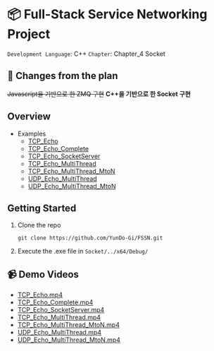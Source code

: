 # :package:  Full-Stack Service Networking Project
`Development Language`: C++
`Chapter`: Chapter_4 Socket

## :construction: **Changes from the plan**
~~Javascript을 기반으로 한 ZMQ 구현~~
**C++을 기반으로 한 Socket 구현**

## Overview

- Examples
  - [TCP_Echo](https://github.com/YunDo-Gi/FSSN/tree/main/Socket/TCP_Echo "TCP_Echo")
  - [TCP_Echo_Complete](https://github.com/YunDo-Gi/FSSN/tree/main/Socket/TCP_Echo_Complete "TCP_Echo_Complete")
  - [TCP_Echo_SocketServer](https://github.com/YunDo-Gi/FSSN/tree/main/Socket/TCP_Echo_SocketServer "TCP_Echo_SocketServer")
  - [TCP_Echo_MultiThread](https://github.com/YunDo-Gi/FSSN/tree/main/Socket/TCP_Echo_MultiThread "TCP_Echo_MultiThread")
  - [TCP_Echo_MultiThread_MtoN](https://github.com/YunDo-Gi/FSSN/tree/main/Socket/TCP_Echo_MultiThread_MtoN "TCP_Echo_MultiThread_MtoN")
  - [UDP_Echo_MultiThread](https://github.com/YunDo-Gi/FSSN/tree/main/Socket/UDP_Echo_MultiThread "UDP_Echo_MultiThread")
  - [UDP_Echo_MultiThread_MtoN](https://github.com/YunDo-Gi/FSSN/tree/main/Socket/UDP_Echo_MultiThread_MtoN "UDP_Echo_MultiThread_MtoN")
  


<!-- GETTING STARTED -->
## Getting Started

1. Clone the repo
   ```
   git clone https://github.com/YunDo-Gi/FSSN.git
   ```
2. Execute the .exe file in `Socket/../x64/Debug/`



## :video_camera: Demo Videos
- [TCP_Echo.mp4](https://github.com/YunDo-Gi/FSSN/blob/main/Socket/TCP_Echo/TCP_Echo.mp4 "TCP_Echo.mp4")
- [TCP_Echo_Complete.mp4](https://github.com/YunDo-Gi/FSSN/blob/main/Socket/TCP_Echo_Complete/TCP_Echo_Complete.mp4 "TCP_Echo_Complete.mp4")
- [TCP_Echo_SocketServer.mp4](https://github.com/YunDo-Gi/FSSN/blob/main/Socket/TCP_Echo_SocketServer/TCP_Echo_SocketServer.mp4 "TCP_Echo_SocketServer.mp4")
- [TCP_Echo_MultiThread.mp4](https://github.com/YunDo-Gi/FSSN/blob/main/Socket/TCP_Echo_MultiThread/TCP_Echo_MultiThread.mp4 "TCP_Echo_MultiThread.mp4")
- [TCP_Echo_MultiThread_MtoN.mp4](https://github.com/YunDo-Gi/FSSN/blob/main/Socket/TCP_Echo_MultiThread_MtoN/TCP_Echo_MultiThread_MtoN.mp4 "TCP_Echo_MultiThread_MtoN.mp4")
- [UDP_Echo_MultiThread.mp4](https://github.com/YunDo-Gi/FSSN/blob/main/Socket/UDP_Echo_MultiThread/UDP_Echo_MultiThread.mp4 "UDP_Echo_MultiThread.mp4")
- [UDP_Echo_MultiThread_MtoN.mp4](https://github.com/YunDo-Gi/FSSN/blob/main/Socket/UDP_Echo_MultiThread_MtoN/UDP_Echo_MultiThread_MtoN.mp4 "UDP_Echo_MultiThread_MtoN.mp4")